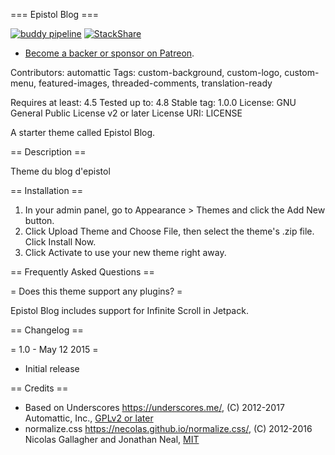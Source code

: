 === Epistol Blog ===

[![buddy pipeline](https://app.buddy.works/mika63270/epiblog-wp-theme/pipelines/pipeline/173400/badge.svg?token=d02226089a67405b2a29f55e7e384aa69393f0f910a4d148a217b72c7272a564 "buddy pipeline")](https://app.buddy.works/mika63270/epiblog-wp-theme/pipelines/pipeline/173400)
[![StackShare](https://img.shields.io/badge/tech-stack-0690fa.svg?style=flat)](https://stackshare.io/Epistol/epistol)

- [Become a backer or sponsor on Patreon](https://www.patreon.com/epistol).

Contributors: automattic
Tags: custom-background, custom-logo, custom-menu, featured-images, threaded-comments, translation-ready

Requires at least: 4.5
Tested up to: 4.8
Stable tag: 1.0.0
License: GNU General Public License v2 or later
License URI: LICENSE

A starter theme called Epistol Blog.

== Description ==

Theme du blog d\'epistol

== Installation ==

1. In your admin panel, go to Appearance > Themes and click the Add New button.
2. Click Upload Theme and Choose File, then select the theme's .zip file. Click Install Now.
3. Click Activate to use your new theme right away.

== Frequently Asked Questions ==

= Does this theme support any plugins? =

Epistol Blog includes support for Infinite Scroll in Jetpack.

== Changelog ==

= 1.0 - May 12 2015 =
* Initial release

== Credits ==

* Based on Underscores https://underscores.me/, (C) 2012-2017 Automattic, Inc., [GPLv2 or later](https://www.gnu.org/licenses/gpl-2.0.html)
* normalize.css https://necolas.github.io/normalize.css/, (C) 2012-2016 Nicolas Gallagher and Jonathan Neal, [MIT](https://opensource.org/licenses/MIT)
